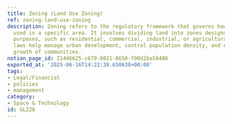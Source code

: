 ```yaml
---
title: Zoning (Land Use Zoning)
ref: zoning-land-use-zoning
description: Zoning refers to the regulatory framework that governs how land can be
  used in a specific area. It involves dividing land into zones designated for different
  purposes, such as residential, commercial, industrial, or agricultural use. Zoning
  laws help manage urban development, control population density, and ensure the orderly
  growth of communities.
notion_page_id: 214d6625-c679-8021-8650-f90d2ba58400
exported_at: '2025-06-16T14:22:39.650638+00:00'
tags:
- Legal/Financial
- policies
- management
category:
- Space & Technology
id: GL228
---
```


